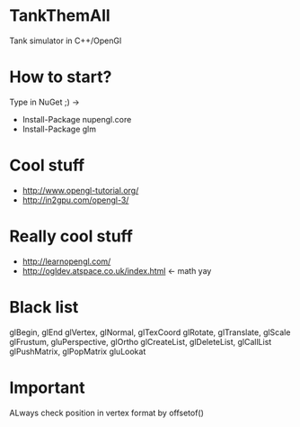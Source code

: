# TankThemAll
Tank simulator in C++/OpenGl

# How to start?
Type in NuGet ;) ->
* Install-Package nupengl.core
* Install-Package glm

# Cool stuff
* http://www.opengl-tutorial.org/
* http://in2gpu.com/opengl-3/

# Really cool stuff
* http://learnopengl.com/
* http://ogldev.atspace.co.uk/index.html <- math yay

# Black list
   glBegin, glEnd
  glVertex, glNormal, glTexCoord
  glRotate, glTranslate, glScale
  glFrustum, gluPerspective, glOrtho
  glCreateList, glDeleteList, glCallList
  glPushMatrix, glPopMatrix
  gluLookat

# Important 
 ALways check position in vertex format by offsetof()
